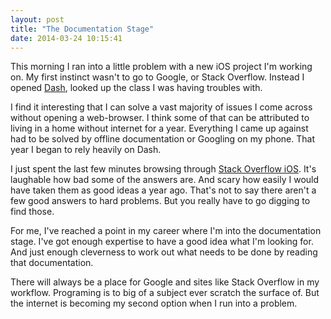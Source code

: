 ```yaml
---
layout: post
title: "The Documentation Stage"
date: 2014-03-24 10:15:41
---
```


This morning I ran into a little problem with a new iOS project I'm working on.  My first instinct wasn't to go to Google, or Stack Overflow.  Instead I opened [Dash][1], looked up the class I was having troubles with.

I find it interesting that I can solve a vast majority of issues I come across without opening a web-browser.  I think some of that can be attributed to living in a home without internet for a year.  Everything I came up against had to be solved by offline documentation or Googling on my phone.  That year I began to rely heavily on Dash.

I just spent the last few minutes browsing through [Stack Overflow iOS][2].  It's laughable how bad some of the answers are.  And scary how easily I would have taken them as good ideas a year ago.  That's not to say there aren't a few good answers to hard problems.  But you really have to go digging to find those.

For me, I've reached a point in my career where I'm into the documentation stage.  I've got enough expertise to have a good idea what I'm looking for.  And just enough cleverness to work out what needs to be done by reading that documentation.

There will always be a place for Google and sites like Stack Overflow in my workflow.  Programing is to big of a subject ever scratch the surface of.  But the internet is becoming my second option when I run into a problem.


[1]: http://kapeli.com/dash
[2]: http://stackoverflow.com/questions/tagged/ios
